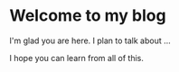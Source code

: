 # Welcome to my blog

I'm glad you are here. I plan to talk about ...

I hope you can learn from all of this.
